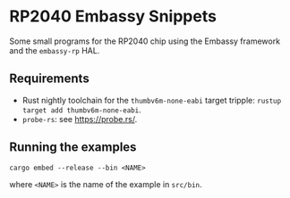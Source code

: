 # RP2040 Embassy Snippets

Some small programs for the RP2040 chip using the Embassy framework and the `embassy-rp` HAL.

## Requirements

- Rust nightly toolchain for the `thumbv6m-none-eabi` target tripple: `rustup target add thumbv6m-none-eabi`.
- `probe-rs`: see <https://probe.rs/>.

## Running the examples

```shell
cargo embed --release --bin <NAME>
```

where `<NAME>` is the name of the example in `src/bin`.
